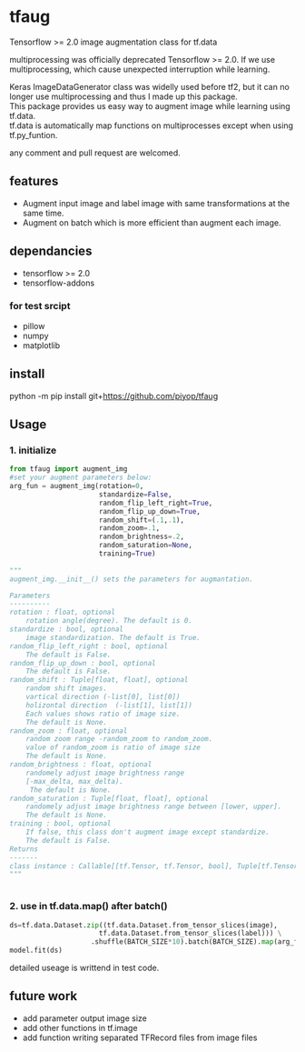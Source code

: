 # tfaug
Tensorflow >= 2.0 image augmentation class for tf.data

multiprocessing was officially deprecated Tensorflow >= 2.0. 
If we use multiprocessing, which cause unexpected interruption while learning.

Keras ImageDataGenerator class was widelly used before tf2, but it can no longer use multiprocessing and thus I made up this package.   
This package provides us easy way to augment image while learning using tf.data.   
tf.data is automatically map functions on multiprocesses except when using tf.py_funtion.  

any comment and pull request are welcomed.

## features
 * Augment input image and label image with same transformations at the same time.
 * Augment on batch which is more efficient than augment each image.

## dependancies
 * tensorflow >= 2.0
 * tensorflow-addons
### for test srcipt
 * pillow
 * numpy
 * matplotlib

## install
python -m pip install git+https://github.com/piyop/tfaug

## Usage
### 1. initialize
```python  
from tfaug import augment_img 
#set your augment parameters below:
arg_fun = augment_img(rotation=0, 
                      standardize=False,
                      random_flip_left_right=True,
                      random_flip_up_down=True, 
                      random_shift=(.1,.1), 
                      random_zoom=.1,
                      random_brightness=.2,
                      random_saturation=None,
                      training=True) 
                      
"""
augment_img.__init__() sets the parameters for augmantation.

Parameters
----------
rotation : float, optional
    rotation angle(degree). The default is 0.
standardize : bool, optional
    image standardization. The default is True.
random_flip_left_right : bool, optional
    The default is False.
random_flip_up_down : bool, optional
    The default is False.
random_shift : Tuple[float, float], optional
    random shift images.
    vartical direction (-list[0], list[0])
    holizontal direction  (-list[1], list[1])
    Each values shows ratio of image size.
    The default is None.
random_zoom : float, optional
    random zoom range -random_zoom to random_zoom.
    value of random_zoom is ratio of image size
    The default is None.
random_brightness : float, optional
    randomely adjust image brightness range 
    [-max_delta, max_delta). 
     The default is None.
random_saturation : Tuple[float, float], optional
    randomely adjust image brightness range between [lower, upper]. 
    The default is None.
training : bool, optional
    If false, this class don't augment image except standardize. 
    The default is False.
Returns
-------
class instance : Callable[[tf.Tensor, tf.Tensor, bool], Tuple[tf.Tensor,tf.Tensor]]
"""                     
 
```

### 2. use in tf.data.map() after batch()
```python 
ds=tf.data.Dataset.zip((tf.data.Dataset.from_tensor_slices(image),
                      tf.data.Dataset.from_tensor_slices(label))) \
                    .shuffle(BATCH_SIZE*10).batch(BATCH_SIZE).map(arg_fun)
model.fit(ds)
```

detailed useage is writtend in test code.


## future work
 * add parameter output image size
 * add other functions in tf.image
 * add function writing separated TFRecord files from image files
